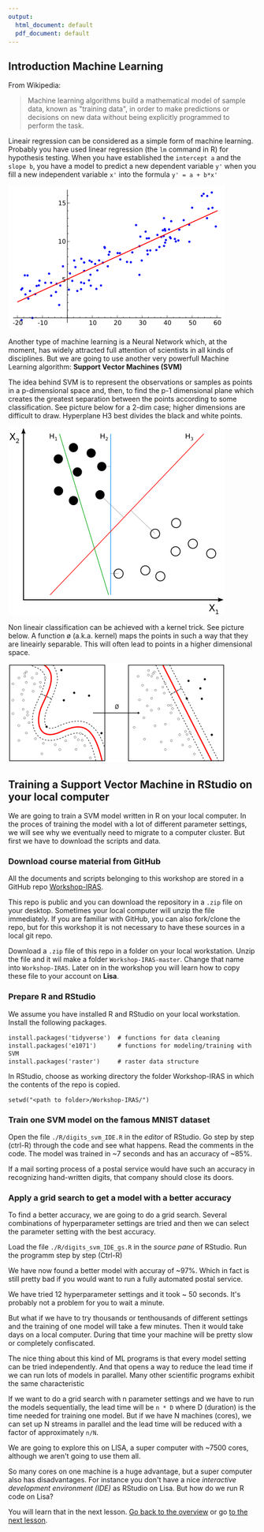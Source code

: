 ```yaml
---
output:
  html_document: default
  pdf_document: default
---
```

## Introduction Machine Learning

From Wikipedia:

>Machine learning algorithms build a mathematical model of sample
>data, known as "training data", in order to make predictions or
>decisions on new data without being explicitly programmed to perform
>the task.

Lineair regression can be considered as a simple form of machine learning. Probably you have used linear regression (the `lm` command in R) for hypothesis testing. When you have established the `intercept a` and the `slope b`, you have a model to predict a new dependent variable `y'` when you fill a new independent variable `x'` into the formula `y' = a + b*x'`

![_Lineair Regression_](./pictures/lineair_regression.png)

Another type of machine learning is a Neural Network which, at the moment, has widely attracted full attention of scientists in all kinds of disciplines. But we are going to use another very powerfull Machine Learning algorithm: **Support Vector Machines (SVM)**

The idea behind SVM is to represent the observations or samples as points in a p-dimensional space and, then, to find the p-1 dimensional plane which creates the greatest separation between the points according to some classification. See picture below for a 2-dim case; higher dimensions are difficult to draw. Hyperplane H3 best divides the black and white points.

![SVM in 2 dimension](./pictures/svm1.png)

Non lineair classification can be achieved with a kernel trick. See picture below. A function ø (a.k.a. kernel) maps the points in such a way that they are lineairly separable. This will often lead to points in a higher dimensional space.

![Non-lineair SVM with _kernel_](./pictures/svm.png)

## Training a Support Vector Machine in RStudio on your local computer

We are going to train a SVM model written in R on your local computer. In the proces of training the model with a lot of different parameter settings, we will see why we eventually need to migrate to a computer cluster. But first we have to download the scripts and data.

### Download course material from GitHub

All the documents and scripts belonging to this workshop are stored in a GitHub repo [Workshop-IRAS](https://github.com/UtrechtUniversity/Workshop-IRAS).

This repo is public and you can download the repository in a `.zip` file on your desktop. Sometimes your local computer will unzip the file immediately. If you are familiar with GitHub, you can also fork/clone the repo, but for this workshop it is not necessary to have these sources in a local git repo.

Download a `.zip` file of  this repo in a folder on your local workstation. Unzip the file and it wil make a folder `Workshop-IRAS-master`. Change that name into `Workshop-IRAS`. Later on in the workshop you will learn how to copy these file to your account on **Lisa**.


### Prepare R and RStudio

We assume you have installed R and RStudio on your local workstation. Install the following packages.

```
install.packages('tidyverse')  # functions for data cleaning
install.packages('e1071')      # functions for modeling/training with SVM
install.packages('raster')     # raster data structure 
```
In RStudio, choose as working directory the folder Workshop-IRAS in which the contents of the repo is copied.

```
setwd("<path to folder>/Workshop-IRAS/")
```

### Train one SVM model on the famous MNIST dataset

Open the file `./R/digits_svm_IDE.R` in the _editor_ of RStudio. Go step by step (ctrl-R) through the code and see what happens. Read the comments in the code. The model was trained in ~7 seconds and has an accuracy of ~85%. 

If a mail sorting process of a postal service would have such an accuracy in recognizing hand-written digits, that company should close its doors.

### Apply a grid search to get a model with a better accuracy

To find a better accuracy, we are going to do a grid search. Several combinations of hyperparameter settings are tried and then we can select the parameter setting with the best accuracy. 

Load the file `./R/digits_svm_IDE_gs.R` in the _source pane_ of RStudio. Run the programm step by step (Ctrl-R)

We have now found a better model with accuray of ~97%. Which in fact is still pretty bad if you would want to run a fully automated postal service.

We have tried 12 hyperparameter settings and it took ~ 50 seconds. It's probably not a problem for you to wait a minute. 

But what if we have to try thousands or tenthousands of different settings and the training of one model will take a few minutes. Then it would take days on a local computer. During that time your machine will be pretty slow or completely confiscated. 

The nice thing about this kind of ML programs is that every model setting can be tried independently. And that opens a way to reduce the lead time if we can run lots of models in parallel. Many other scientific programs exhibit the same characteristic

If we want to do a grid search with n parameter settings and we have to run the models sequentially, the lead time will be `n * D` where D (duration) is the time needed for training one model. But if we have N machines (cores), we can set up N streams in parallel and the lead time will be reduced with a factor of approximately `n/N`.

We are going to explore this on LISA, a super computer with ~7500 cores, although we aren't going to use them all.

So many cores on one machine is a huge advantage, but a super computer also has disadvantages. For instance you don't have a nice _interactive development environment (IDE)_ as RStudio on Lisa. But how do we run R code on Lisa?

You will learn that in the next lesson. [Go back to the overview](./overview.md) or go [to the next lesson](./preparations.md).




















